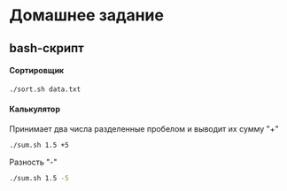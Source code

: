 # Домашнее задание

## bash-скрипт

#### Сортировщик

```bash
./sort.sh data.txt 
```

#### Калькулятор

Принимает два числа разделенные пробелом и выводит их сумму "+"

```bash
./sum.sh 1.5 +5
```

Разность "-"

```bash
./sum.sh 1.5 -5
```